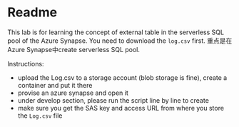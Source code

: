 # Readme

This lab is for learning the concept of external table in the serverless SQL pool of the Azure Synapse. You need to download the 
`log.csv` first. 重点是在Azure Synapse中create serverless SQL pool.

Instructions:
- upload the Log.csv to a storage account (blob storage is fine), create a container and put it there
- provise an azure synapse and open it
- under develop section, please run the script line by line to create
- make sure you get the SAS key and access URL from where you store the `Log.csv` file 
